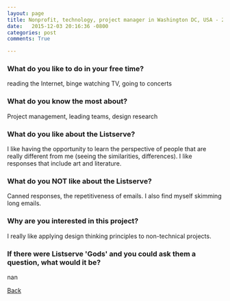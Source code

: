 ```yaml
---
layout: page
title: Nonprofit, technology, project manager in Washington DC, USA - 25
date:   2015-12-03 20:16:36 -0800
categories: post
comments: True

---
```


### What do you like to do in your free time?
<p>reading the Internet, binge watching TV, going to concerts </p>

### What do you know the most about?
<p>Project management, leading teams, design research</p>

### What do you like about the Listserve?
<p>I like having the opportunity to learn the perspective of people that are really different from me (seeing the similarities, differences). I like responses that include art and literature.</p>

### What do you NOT like about the Listserve?
<p>Canned responses, the repetitiveness of emails. I also find myself skimming long emails.</p>

### Why are you interested in this project?
<p>I really like applying design thinking principles to non-technical projects.</p>

### If there were Listserve 'Gods' and you could ask them a question, what would it be?
<p>nan</p>

[Back][1]

[1]: /home/responders/all